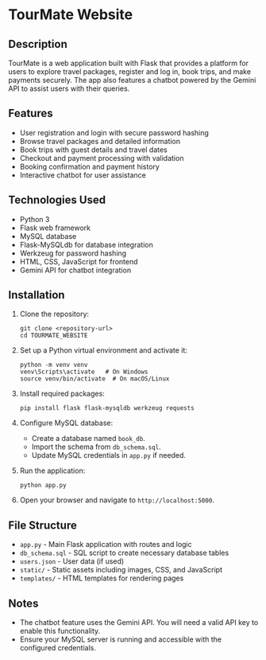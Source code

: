 # TourMate Website

## Description
TourMate is a web application built with Flask that provides a platform for users to explore travel packages, register and log in, book trips, and make payments securely. The app also features a chatbot powered by the Gemini API to assist users with their queries.

## Features
- User registration and login with secure password hashing
- Browse travel packages and detailed information
- Book trips with guest details and travel dates
- Checkout and payment processing with validation
- Booking confirmation and payment history
- Interactive chatbot for user assistance

## Technologies Used
- Python 3
- Flask web framework
- MySQL database
- Flask-MySQLdb for database integration
- Werkzeug for password hashing
- HTML, CSS, JavaScript for frontend
- Gemini API for chatbot integration

## Installation

1. Clone the repository:
   ```
   git clone <repository-url>
   cd TOURMATE_WEBSITE
   ```

2. Set up a Python virtual environment and activate it:
   ```
   python -m venv venv
   venv\Scripts\activate   # On Windows
   source venv/bin/activate  # On macOS/Linux
   ```

3. Install required packages:
   ```
   pip install flask flask-mysqldb werkzeug requests
   ```

4. Configure MySQL database:
   - Create a database named `book_db`.
   - Import the schema from `db_schema.sql`.
   - Update MySQL credentials in `app.py` if needed.

5. Run the application:
   ```
   python app.py
   ```

6. Open your browser and navigate to `http://localhost:5000`.

## File Structure
- `app.py` - Main Flask application with routes and logic
- `db_schema.sql` - SQL script to create necessary database tables
- `users.json` - User data (if used)
- `static/` - Static assets including images, CSS, and JavaScript
- `templates/` - HTML templates for rendering pages

## Notes
- The chatbot feature uses the Gemini API. You will need a valid API key to enable this functionality.
- Ensure your MySQL server is running and accessible with the configured credentials.



